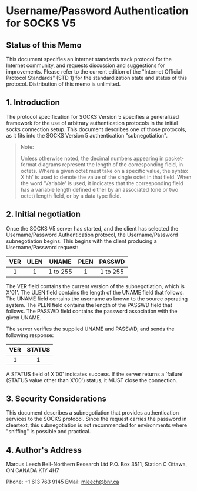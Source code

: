 # Username/Password Authentication for SOCKS V5

## Status of this Memo

This document specifies an Internet standards track protocol for the Internet community, and requests discussion and suggestions for improvements.  Please refer to the current edition of the "Internet Official Protocol Standards" (STD 1) for the standardization state and status of this protocol.  Distribution of this memo is unlimited.

## 1. Introduction

The protocol specification for SOCKS Version 5 specifies a generalized framework for the use of arbitrary authentication protocols in the initial socks connection setup. This document describes one of those protocols, as it fits into the SOCKS Version 5 authentication "subnegotiation".

> Note:
>
> Unless otherwise noted, the decimal numbers appearing in packet-format diagrams represent the length of the corresponding field, in octets.  Where a given octet must take on a specific value, the syntax X'hh' is used to denote the value of the single octet in that field. When the word 'Variable' is used, it indicates that the corresponding field has a variable length defined either by an associated (one or two octet) length field, or by a data type field.

## 2. Initial negotiation

Once the SOCKS V5 server has started, and the client has selected the Username/Password Authentication protocol, the Username/Password subnegotiation begins.  This begins with the client producing a Username/Password request:

| VER  | ULEN |  UNAME   | PLEN |  PASSWD  |
| :--: | :--: | :------: | :--: | :------: |
|  1   |  1   | 1 to 255 |  1   | 1 to 255 |

The VER field contains the current version of the subnegotiation, which is X'01'. The ULEN field contains the length of the UNAME field that follows. The UNAME field contains the username as known to the source operating system. The PLEN field contains the length of the PASSWD field that follows. The PASSWD field contains the password association with the given UNAME.

The server verifies the supplied UNAME and PASSWD, and sends the following response:

| VER  | STATUS |
| :--: | :----: |
|  1   |   1    |

A STATUS field of X'00' indicates success. If the server returns a `failure' (STATUS value other than X'00') status, it MUST close the connection.

## 3. Security Considerations

This document describes a subnegotiation that provides authentication services to the SOCKS protocol. Since the request carries the password in cleartext, this subnegotiation is not recommended for environments where "sniffing" is possible and practical.

## 4. Author's Address

Marcus Leech
Bell-Northern Research Ltd
P.O. Box 3511, Station C
Ottawa, ON
CANADA K1Y 4H7

Phone: +1 613 763 9145
EMail: mleech@bnr.ca